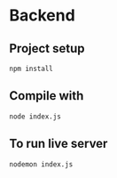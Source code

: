 # Backend 

## Project setup
`npm install`

## Compile with
`node index.js`

## To run live server 
`nodemon index.js`
